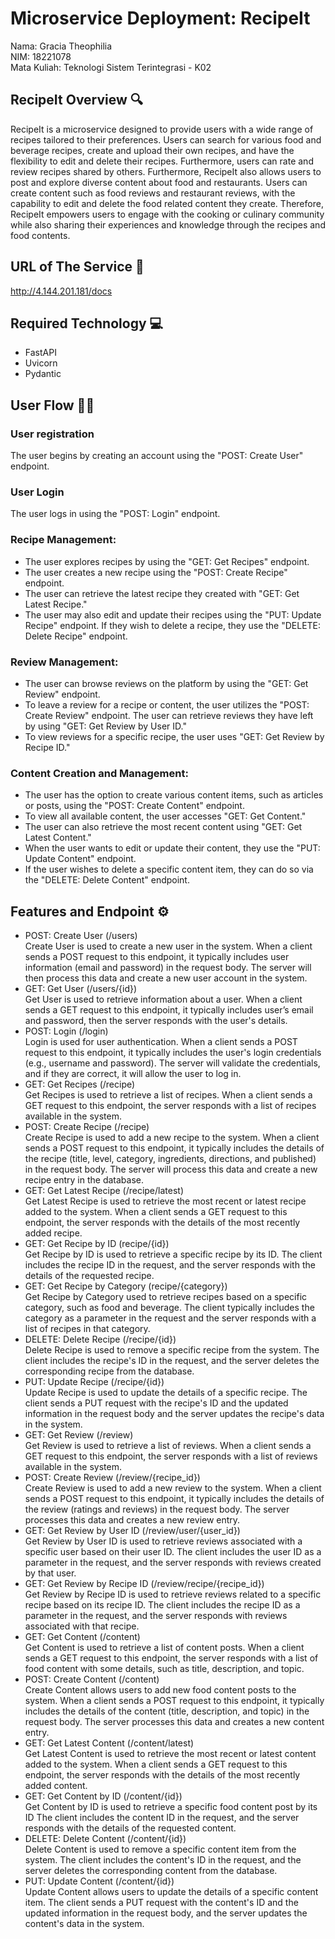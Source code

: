 # Microservice Deployment: RecipeIt
Nama: Gracia Theophilia <br>
NIM: 18221078 <br>
Mata Kuliah: Teknologi Sistem Terintegrasi - K02

## RecipeIt Overview 🔍
RecipeIt is a microservice designed to provide users with a wide range of recipes tailored to their preferences. Users can search for various food and beverage recipes, create and upload their own recipes, and have the flexibility to edit and delete their recipes. Furthermore, users can rate and review recipes shared by others. Furthermore, RecipeIt also allows users to post and explore diverse content about food and restaurants. Users can create content such as food reviews and restaurant reviews, with the capability to edit and delete the food related content they create. Therefore, RecipeIt empowers users to engage with the cooking or culinary community while also sharing their experiences and knowledge through the recipes and food contents.

## URL of The Service 🔗
http://4.144.201.181/docs

## Required Technology 💻
- FastAPI
- Uvicorn
- Pydantic

## User Flow 👩‍💻
### User registration 
The user begins by creating an account using the "POST: Create User" endpoint.
### User Login
The user logs in using the "POST: Login" endpoint.
### Recipe Management:
- The user explores recipes by using the "GET: Get Recipes" endpoint.
- The user creates a new recipe using the "POST: Create Recipe" endpoint.
- The user can retrieve the latest recipe they created with "GET: Get Latest Recipe."
- The user may also edit and update their recipes using the "PUT: Update Recipe" endpoint.
If they wish to delete a recipe, they use the "DELETE: Delete Recipe" endpoint.
### Review Management:
- The user can browse reviews on the platform by using the "GET: Get Review" endpoint.
- To leave a review for a recipe or content, the user utilizes the "POST: Create Review" endpoint.
The user can retrieve reviews they have left by using "GET: Get Review by User ID."
- To view reviews for a specific recipe, the user uses "GET: Get Review by Recipe ID."
### Content Creation and Management:
- The user has the option to create various content items, such as articles or posts, using the "POST: Create Content" endpoint.
- To view all available content, the user accesses "GET: Get Content."
- The user can also retrieve the most recent content using "GET: Get Latest Content."
- When the user wants to edit or update their content, they use the "PUT: Update Content" endpoint.
- If the user wishes to delete a specific content item, they can do so via the "DELETE: Delete Content" endpoint.

## Features and Endpoint ⚙️
- POST: Create User (/users) <br>
Create User is used to create a new user in the system. When a client sends a POST request to this endpoint, it typically includes user information (email and password) in the request body. The server will then process this data and create a new user account in the system.
- GET: Get User (/users/{id}) <br>
Get User is used to retrieve information about a user. When a client sends a GET request to this endpoint, it typically includes user’s email and password, then the server responds with the user's details.
- POST: Login (/login) <br>
Login is used for user authentication. When a client sends a POST request to this endpoint, it typically includes the user's login credentials (e.g., username and password). The server will validate the credentials, and if they are correct, it will allow the user to log in.
- GET: Get Recipes (/recipe) <br>
Get Recipes is used to retrieve a list of recipes. When a client sends a GET request to this endpoint, the server responds with a list of recipes available in the system.
- POST: Create Recipe (/recipe) <br>
Create Recipe is used to add a new recipe to the system. When a client sends a POST request to this endpoint, it typically includes the details of the recipe (title, level, category, ingredients, directions, and published) in the request body. The server will process this data and create a new recipe entry in the database.
- GET: Get Latest Recipe (/recipe/latest) <br>
Get Latest Recipe is used to retrieve the most recent or latest recipe added to the system. When a client sends a GET request to this endpoint, the server responds with the details of the most recently added recipe.
- GET: Get Recipe by ID (recipe/{id}) <br>
Get Recipe by ID is used to retrieve a specific recipe by its ID. The client includes the recipe ID in the request, and the server responds with the details of the requested recipe.
- GET: Get Recipe by Category (recipe/{category}) <br>
Get Recipe by Category used to retrieve recipes based on a specific category, such as food and beverage. The client typically includes the category as a parameter in the request and the server responds with a list of recipes in that category.
- DELETE: Delete Recipe (/recipe/{id}) <br>
Delete Recipe is used to remove a specific recipe from the system. The client includes the recipe's ID in the request, and the server deletes the corresponding recipe from the database.
- PUT: Update Recipe (/recipe/{id}) <br>
Update Recipe is used to update the details of a specific recipe. The client sends a PUT request with the recipe's ID and the updated information in the request body and the server updates the recipe's data in the system.
- GET: Get Review (/review) <br>
Get Review is used to retrieve a list of reviews. When a client sends a GET request to this endpoint, the server responds with a list of reviews available in the system.
- POST: Create Review (/review/{recipe_id}) <br>
Create Review is used to add a new review to the system. When a client sends a POST request to this endpoint, it typically includes the details of the review (ratings and reviews) in the request body. The server processes this data and creates a new review entry.
- GET: Get Review by User ID (/review/user/{user_id}) <br>
Get Review by User ID is used to retrieve reviews associated with a specific user based on their user ID. The client includes the user ID as a parameter in the request, and the server responds with reviews created by that user.
- GET: Get Review by Recipe ID (/review/recipe/{recipe_id}) <br>
Get Review by Recipe ID is used to retrieve reviews related to a specific recipe based on its recipe ID. The client includes the recipe ID as a parameter in the request, and the server responds with reviews associated with that recipe.
- GET: Get Content (/content) <br>
Get Content is used to retrieve a list of content posts. When a client sends a GET request to this endpoint, the server responds with a list of food content with some details, such as title, description, and topic.
- POST: Create Content (/content) <br>
Create Content allows users to add new food content posts to the system. When a client sends a POST request to this endpoint, it typically includes the details of the content (title, description, and topic) in the request body. The server processes this data and creates a new content entry.
- GET: Get Latest Content (/content/latest) <br>
Get Latest Content is used to retrieve the most recent or latest content added to the system. When a client sends a GET request to this endpoint, the server responds with the details of the most recently added content.
- GET: Get Content by ID (/content/{id}) <br>
Get Content by ID is used to retrieve a specific food content post by its ID The client includes the content ID in the request, and the server responds with the details of the requested content.
- DELETE: Delete Content (/content/{id}) <br>
Delete Content is used to remove a specific content item from the system. The client includes the content's ID in the request, and the server deletes the corresponding content from the database.
- PUT: Update Content (/content/{id}) <br>
Update Content allows users to update the details of a specific content item. The client sends a PUT request with the content's ID and the updated information in the request body, and the server updates the content's data in the system.